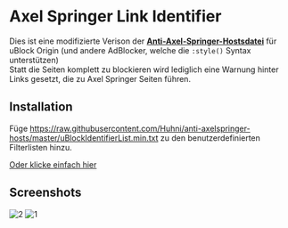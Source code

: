 # Axel Springer Link Identifier

Dies ist eine modifizierte Verison der [**Anti-Axel-Springer-Hostsdatei**](https://github.com/autinerd/anti-axelspringer-hosts) für uBlock Origin (und andere AdBlocker, welche die `:style()` Syntax unterstützen)<br>
Statt die Seiten komplett zu blockieren wird lediglich eine Warnung hinter Links gesetzt, die zu Axel Springer Seiten führen.

## Installation

Füge https://raw.githubusercontent.com/Huhni/anti-axelspringer-hosts/master/uBlockIdentifierList.min.txt zu den benutzerdefinierten Filterlisten hinzu. 

[Oder klicke einfach hier](https://subscribe.adblockplus.org/?location=https://raw.githubusercontent.com/Huhni/anti-axelspringer-hosts/master/uBlockIdentifierList.min.txt)


## Screenshots
![2](https://user-images.githubusercontent.com/33904029/156937704-cc724d21-0634-4dbe-be3d-a7e8a856e38a.png)
![1](https://user-images.githubusercontent.com/33904029/156937706-4bb04e3d-5881-4f3b-9296-88bbbfa6c01a.png)


